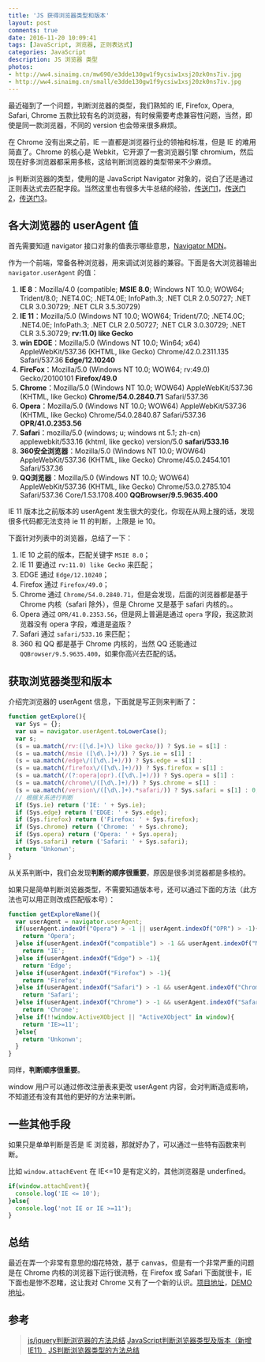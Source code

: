 ```yaml
---
title: 'JS 获得浏览器类型和版本'
layout: post
comments: true
date: 2016-11-20 10:09:41
tags: [JavaScript, 浏览器, 正则表达式]
categories: JavaScript
description: JS 浏览器 类型
photos:
- http://ww4.sinaimg.cn/mw690/e3dde130gw1f9ycsiw1xsj20zk0ns7iv.jpg
- http://ww4.sinaimg.cn/small/e3dde130gw1f9ycsiw1xsj20zk0ns7iv.jpg
---
```

最近碰到了一个问题，判断浏览器的类型，我们熟知的 IE, Firefox, Opera, Safari, Chrome 五款比较有名的浏览器，有时候需要考虑兼容性问题，当然，即使是同一款浏览器，不同的 version 也会带来很多麻烦。

<!--more-->

在 Chrome 没有出来之前，IE 一直都是浏览器行业的领袖和标准，但是 IE 的难用简直了。Chrome 的核心是 Webkit，它开源了一套浏览器引擎 chromium，然后现在好多浏览器都采用多核，这给判断浏览器的类型带来不少麻烦。

js 判断浏览器的类型，使用的是 JavaScript Navigator 对象的，说白了还是通过正则表达式去匹配字段。当然这里也有很多大牛总结的经验，[传送门1](https://segmentfault.com/a/1190000000502973)，[传送门2](http://keenwon.com/851.html)，[传送门3](http://www.xiariboke.com/design/2904.html)。

## 各大浏览器的 userAgent 值

首先需要知道 navigator 接口对象的值表示哪些意思，[Navigator MDN](https://developer.mozilla.org/zh-CN/docs/Web/API/Navigator)。

作为一个前端，常备各种浏览器，用来调试浏览器的兼容。下面是各大浏览器输出 `navigator.userAgent` 的值：

1. **IE 8**：Mozilla/4.0 (compatible; **MSIE 8.0**; Windows NT 10.0; WOW64; Trident/8.0; .NET4.0C; .NET4.0E; InfoPath.3; .NET CLR 2.0.50727; .NET CLR 3.0.30729; .NET CLR 3.5.30729)
2. **IE 11**：Mozilla/5.0 (Windows NT 10.0; WOW64; Trident/7.0; .NET4.0C; .NET4.0E; InfoPath.3; .NET CLR 2.0.50727; .NET CLR 3.0.30729; .NET CLR 3.5.30729; **rv:11.0) like Gecko**
3. **win EDGE**：Mozilla/5.0 (Windows NT 10.0; Win64; x64) AppleWebKit/537.36 (KHTML, like Gecko) Chrome/42.0.2311.135 Safari/537.36 **Edge/12.10240**
4. **FireFox**：Mozilla/5.0 (Windows NT 10.0; WOW64; rv:49.0) Gecko/20100101 **Firefox/49.0**
5. **Chrome**：Mozilla/5.0 (Windows NT 10.0; WOW64) AppleWebKit/537.36 (KHTML, like Gecko) **Chrome/54.0.2840.71** Safari/537.36
6. **Opera**：Mozilla/5.0 (Windows NT 10.0; WOW64) AppleWebKit/537.36 (KHTML, like Gecko) Chrome/54.0.2840.87 Safari/537.36 **OPR/41.0.2353.56**
7. **Safari**：mozilla/5.0 (windows; u; windows nt 5.1; zh-cn) applewebkit/533.16 (khtml, like gecko) version/5.0 **safari/533.16**
8. **360安全浏览器**：Mozilla/5.0 (Windows NT 10.0; WOW64) AppleWebKit/537.36 (KHTML, like Gecko) Chrome/45.0.2454.101 Safari/537.36
9. **QQ浏览器**：Mozilla/5.0 (Windows NT 10.0; WOW64) AppleWebKit/537.36 (KHTML, like Gecko) Chrome/53.0.2785.104 Safari/537.36 Core/1.53.1708.400 **QQBrowser/9.5.9635.400**

IE 11 版本比之前版本的 userAgent 发生很大的变化，你现在从网上搜的话，发现很多代码都无法支持 ie 11 的判断，上限是 ie 10。

下面针对列表中的浏览器，总结了一下：

1. IE 10 之前的版本，匹配关键字 `MSIE 8.0`；
2. IE 11 要通过 `rv:11.0) like Gecko` 来匹配；
3. EDGE 通过 `Edge/12.10240`；
4. Firefox 通过 `Firefox/49.0`；
5. Chrome 通过 `Chrome/54.0.2840.71`，但是会发现，后面的浏览器都是基于 Chrome 内核（safari 除外），但是 Chrome 又是基于 safari 内核的。。
6. Opera 通过 `OPR/41.0.2353.56`，但是网上普遍是通过 `opera` 字段，我这款浏览器没有 opera 字段，难道是盗版？
7. Safari 通过 `safari/533.16` 来匹配；
8. 360 和 QQ 都是基于 Chrome 内核的，当然 QQ 还能通过 `QQBrowser/9.5.9635.400`，如果你高兴去匹配的话。

## 获取浏览器类型和版本

介绍完浏览器的 userAgent 信息，下面就是写正则来判断了：

```javascript
function getExplore(){
  var Sys = {};  
  var ua = navigator.userAgent.toLowerCase();  
  var s;  
  (s = ua.match(/rv:([\d.]+)\) like gecko/)) ? Sys.ie = s[1] :
  (s = ua.match(/msie ([\d\.]+)/)) ? Sys.ie = s[1] :  
  (s = ua.match(/edge\/([\d\.]+)/)) ? Sys.edge = s[1] :
  (s = ua.match(/firefox\/([\d\.]+)/)) ? Sys.firefox = s[1] :  
  (s = ua.match(/(?:opera|opr).([\d\.]+)/)) ? Sys.opera = s[1] :  
  (s = ua.match(/chrome\/([\d\.]+)/)) ? Sys.chrome = s[1] :  
  (s = ua.match(/version\/([\d\.]+).*safari/)) ? Sys.safari = s[1] : 0;  
  // 根据关系进行判断
  if (Sys.ie) return ('IE: ' + Sys.ie);  
  if (Sys.edge) return ('EDGE: ' + Sys.edge);
  if (Sys.firefox) return ('Firefox: ' + Sys.firefox);  
  if (Sys.chrome) return ('Chrome: ' + Sys.chrome);  
  if (Sys.opera) return ('Opera: ' + Sys.opera);  
  if (Sys.safari) return ('Safari: ' + Sys.safari);
  return 'Unkonwn';
}
```

从关系判断中，我们会发现**判断的顺序很重要**，原因是很多浏览器都是多核的。

如果只是简单判断浏览器类型，不需要知道版本号，还可以通过下面的方法（此方法也可以用正则改成匹配版本号）：

```javascript
function getExploreName(){
  var userAgent = navigator.userAgent;
  if(userAgent.indexOf("Opera") > -1 || userAgent.indexOf("OPR") > -1){
    return 'Opera';
  }else if(userAgent.indexOf("compatible") > -1 && userAgent.indexOf("MSIE") > -1){
    return 'IE';
  }else if(userAgent.indexOf("Edge") > -1){
    return 'Edge';
  }else if(userAgent.indexOf("Firefox") > -1){
    return 'Firefox';
  }else if(userAgent.indexOf("Safari") > -1 && userAgent.indexOf("Chrome") == -1){
    return 'Safari';
  }else if(userAgent.indexOf("Chrome") > -1 && userAgent.indexOf("Safari") > -1){
    return 'Chrome';
  }else if(!!window.ActiveXObject || "ActiveXObject" in window){
    return 'IE>=11';
  }else{
    return 'Unkonwn';
  }
}
```

同样，**判断顺序很重要**。

window 用户可以通过修改注册表来更改 userAgent 内容，会对判断造成影响，不知道还有没有其他的更好的方法来判断。

## 一些其他手段

如果只是单单判断是否是 IE 浏览器，那就好办了，可以通过一些特有函数来判断。

比如 `window.attachEvent` 在 IE<=10 是有定义的，其他浏览器是 underfined。

```javascript
if(window.attachEvent){
  console.log('IE <= 10');
}else{
  console.log('not IE or IE >=11');
}
```

## 总结

最近在弄一个非常有意思的烟花特效，基于 canvas，但是有一个非常严重的问题是在 Chrome 内核的浏览器下运行很流畅，在 Firefox 或 Safari 下面就很卡，IE 下面也是惨不忍睹，这让我对 Chrome 又有了一个新的认识。[项目地址](https://github.com/songjinzhong/fireworks)，[DEMO 地址](https://songjinzhong.github.io/fireworks/)。

## 参考

>[js/jquery判断浏览器的方法总结](https://segmentfault.com/a/1190000000502973)
[JavaScript判断浏览器类型及版本（新增IE11）](http://keenwon.com/851.html)
[JS判断浏览器类型的方法总结](http://www.xiariboke.com/design/2904.html)
